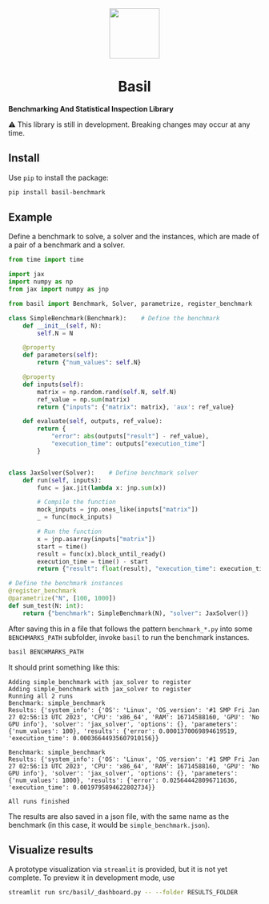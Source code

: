 <div align="center">
  <img src="static/assets/logo_basil.png" width="100" align="center">
  <h1>Basil</h1>
</div>



__Benchmarking And Statistical Inspection Library__

⚠️ This library is still in development. Breaking changes may occur at any time.

## Install

Use `pip` to install the package:

```bash
pip install basil-benchmark
```

## Example

Define a benchmark to solve, a solver and the instances, which are made of a
pair of a benchmark and a solver.

```python
from time import time

import jax
import numpy as np
from jax import numpy as jnp

from basil import Benchmark, Solver, parametrize, register_benchmark

class SimpleBenchmark(Benchmark):    # Define the benchmark
    def __init__(self, N):
        self.N = N

    @property
    def parameters(self):
        return {"num_values": self.N}

    @property
    def inputs(self):
        matrix = np.random.rand(self.N, self.N)
        ref_value = np.sum(matrix)
        return {"inputs": {"matrix": matrix}, 'aux': ref_value}

    def evaluate(self, outputs, ref_value):
        return {
            "error": abs(outputs["result"] - ref_value),
            "execution_time": outputs["execution_time"]
        }


class JaxSolver(Solver):    # Define benchmark solver
    def run(self, inputs):
        func = jax.jit(lambda x: jnp.sum(x))

        # Compile the function
        mock_inputs = jnp.ones_like(inputs["matrix"])
        _ = func(mock_inputs)

        # Run the function
        x = jnp.asarray(inputs["matrix"])
        start = time()
        result = func(x).block_until_ready()
        execution_time = time() - start
        return {"result": float(result), "execution_time": execution_time}

# Define the benchmark instances
@register_benchmark
@parametrize("N", [100, 1000])
def sum_test(N: int):
    return {"benchmark": SimpleBenchmark(N), "solver": JaxSolver()}
```

After saving this in a file that follows the pattern `benchmark_*.py` into some `BENCHMARKS_PATH` subfolder, invoke `basil` to run the benchmark instances.

```bash
basil BENCHMARKS_PATH
```

It should print something like this:

```
Adding simple_benchmark with jax_solver to register
Adding simple_benchmark with jax_solver to register
Running all 2 runs
Benchmark: simple_benchmark
Results: {'system_info': {'OS': 'Linux', 'OS_version': '#1 SMP Fri Jan 27 02:56:13 UTC 2023', 'CPU': 'x86_64', 'RAM': 16714588160, 'GPU': 'No GPU info'}, 'solver': 'jax_solver', 'options': {}, 'parameters': {'num_values': 100}, 'results': {'error': 0.0001370069894619519, 'execution_time': 0.00036644935607910156}}

Benchmark: simple_benchmark
Results: {'system_info': {'OS': 'Linux', 'OS_version': '#1 SMP Fri Jan 27 02:56:13 UTC 2023', 'CPU': 'x86_64', 'RAM': 16714588160, 'GPU': 'No GPU info'}, 'solver': 'jax_solver', 'options': {}, 'parameters': {'num_values': 1000}, 'results': {'error': 0.025644428096711636, 'execution_time': 0.0019795894622802734}}

All runs finished
```

The results are also saved in a json file, with the same name as the benchmark (in this case, it would be `simple_benchmark.json`).

## Visualize results

A prototype visualization via `streamlit` is provided, but it is not yet complete. To preview it in development mode, use

```bash
streamlit run src/basil/_dashboard.py -- --folder RESULTS_FOLDER
```
